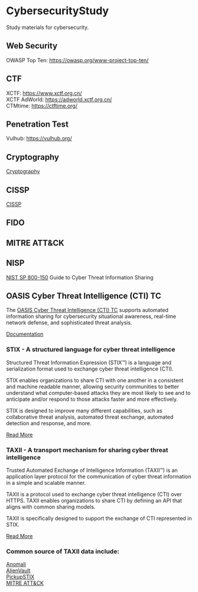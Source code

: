 # CybersecurityStudy
Study materials for cybersecurity.

## Web Security
OWASP Top Ten: https://owasp.org/www-project-top-ten/


## CTF
XCTF: https://www.xctf.org.cn/  
XCTF AdWorld: https://adworld.xctf.org.cn/  
CTMtime: https://ctftime.org/

## Penetration Test
Vulhub: https://vulhub.org/

## Cryptography
[Cryptography](cryptography.md)

## CISSP
[CISSP](CISSP/README.md)

## FIDO


## MITRE ATT&CK


## NISP
[NIST SP 800-150](https://doi.org/10.6028/NIST.SP.800-150) Guide to Cyber Threat Information Sharing


## OASIS Cyber Threat Intelligence (CTI) TC

The [OASIS Cyber Threat Intelligence (CTI) TC](https://www.oasis-open.org/committees/tc_home.php?wg_abbrev=cti) supports automated information sharing for cybersecurity situational awareness, real-time network defense, and sophisticated threat analysis.  


[Documentation](https://oasis-open.github.io/cti-documentation/)




### STIX - A structured language for cyber threat intelligence

Structured Threat Information Expression (STIX™) is a language and serialization format used to exchange cyber threat intelligence (CTI).

STIX enables organizations to share CTI with one another in a consistent and machine readable manner, allowing security communities to better understand what computer-based attacks they are most likely to see and to anticipate and/or respond to those attacks faster and more effectively.

STIX is designed to improve many different capabilities, such as collaborative threat analysis, automated threat exchange, automated detection and response, and more.

[Read More](https://oasis-open.github.io/cti-documentation/stix/intro)


### TAXII - A transport mechanism for sharing cyber threat intelligence

Trusted Automated Exchange of Intelligence Information (TAXII™) is an application layer protocol for the communication of cyber threat information in a simple and scalable manner.

TAXII is a protocol used to exchange cyber threat intelligence (CTI) over HTTPS. TAXII enables organizations to share CTI by defining an API that aligns with common sharing models.

TAXII is specifically designed to support the exchange of CTI represented in STIX.

[Read More](https://oasis-open.github.io/cti-documentation/taxii/intro)



### Common source of TAXII data include:

[Anomali](https://www.anomali.com/resources/limo)  
[AlienVault](https://cybersecurity.att.com/blogs/security-essentials/otx-is-now-a-free-stix-taxii-server)  
[PickupSTIX](https://www.celerium.com/pickupstix)  
[MITRE ATT&CK](https://github.com/mitre/cti)
  
